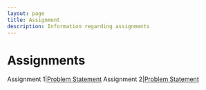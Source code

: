 ```yaml
---
layout: page
title: Assignment
description: Information regarding assignments 
---
```


# Assignments

Assignment 1|[Problem Statement](https://weiserlab.github.io/wirelessnetworking/Assignment1.pdf)
Assignment 2|[Problem Statement](https://weiserlab.github.io/wirelessnetworking/Assignment2.pdf)


